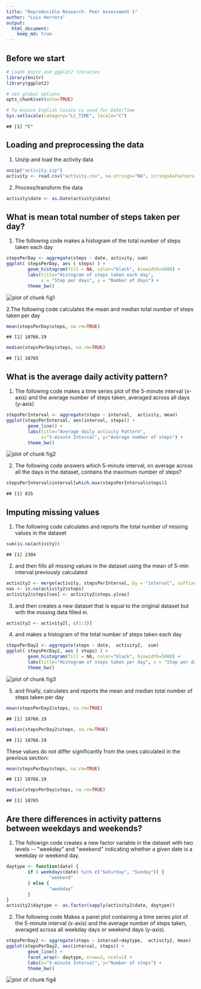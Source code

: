 ```yaml
---
title: "Reproducible Research: Peer Assessment 1"
author: "Luis Herrera"
output: 
  html_document:
    keep_md: true
---
```



## Before we start

```r
# Loads knitr and ggplot2 libraries
library(knitr)
library(ggplot2)

# set global options
opts_chunk$set(echo=TRUE)

# To ensure English locale is used for Date/Time
Sys.setlocale(category="LC_TIME", locale="C")
```

```
## [1] "C"
```


## Loading and preprocessing the data
1. Unzip and load the activity data

```r
unzip("activity.zip")
activity <- read.csv("activity.csv", na.strings="NA", stringsAsFactors=FALSE )
```

2. Process/transform the data

```r
activity$date <- as.Date(activity$date)
```


## What is mean total number of steps taken per day?

1. The following code makes a histogram of the total number of steps taken each day

```r
stepsPerDay <- aggregate(steps ~ date, activity, sum)
ggplot( stepsPerDay, aes ( steps) ) +
        geom_histogram(fill = NA, color="black", binwidth=5000) + 
        labs(title="Histogram of steps taken each day", 
             x = "Step per days", y = "Number of days") + 
        theme_bw()
```

![plot of chunk fig1](figure/fig1-1.png) 

2.The following code calculates the mean and median total number of steps taken per day

```r
mean(stepsPerDay$steps, na.rm=TRUE)
```

```
## [1] 10766.19
```

```r
median(stepsPerDay$steps, na.rm=TRUE)
```

```
## [1] 10765
```

## What is the average daily activity pattern?

1. The following code makes  a time series plot of the 5-minute interval (x-axis) and the average number of steps taken, averaged across all days (y-axis)

```r
stepsPerInterval <- aggregate(steps ~ interval,  activity, mean)
ggplot(stepsPerInterval, aes(interval, steps)) + 
        geom_line() + 
        labs(title="Average daily activity Pattern", 
             x="5-minute Interval", y="Average number of steps") +  
        theme_bw()
```

![plot of chunk fig2](figure/fig2-1.png) 

2. The following code answers which 5-minute interval, on average across all the days in the dataset, contains the maximum number of steps?



```r
stepsPerInterval$interval[which.max(stepsPerInterval$steps)]
```

```
## [1] 835
```

## Imputing missing values

1. The following code calculates and reports the total number of missing values in the dataset


```r
sum(is.na(activity))
```

```
## [1] 2304
```

2. and then fills all missing values in the dataset using the mean of 5-min interval previously calculated  

```r
activity2 <- merge(activity, stepsPerInterval, by = "interval", suffixes = c("",".y"))
nas <- is.na(activity2$steps)
activity2$steps[nas] <- activity2$steps.y[nas]
```
3. and then creates a new dataset that is equal to the original dataset but with the missing data filled in.

```r
activity2 <- activity2[, c(1:3)]
```

4. and makes a histogram of the total number of steps taken each day

```r
stepsPerDay2 <- aggregate(steps ~ date,  activity2,  sum)
ggplot( stepsPerDay2, aes ( steps) ) +
        geom_histogram(fill = NA, color="black", binwidth=5000) + 
        labs(title="Histogram of steps taken per day", x = "Step per days", y = "Number of days") + 
        theme_bw()
```

![plot of chunk fig3](figure/fig3-1.png) 

5. and finally, calculates and reports the mean and median total number of steps taken per day


```r
mean(stepsPerDay2$steps, na.rm=TRUE)
```

```
## [1] 10766.19
```

```r
median(stepsPerDay2$steps, na.rm=TRUE)
```

```
## [1] 10766.19
```

These values do not differ significantly from the ones calculated in the previous section:


```r
mean(stepsPerDay$steps, na.rm=TRUE)
```

```
## [1] 10766.19
```

```r
median(stepsPerDay$steps, na.rm=TRUE)
```

```
## [1] 10765
```



## Are there differences in activity patterns between weekdays and weekends?

1. The followign code creates a new factor variable in the dataset with two levels -- "weekday" and "weekend" indicating whether a given date is a weekday or weekend day.


```r
daytype <- function(date) {
        if ( weekdays(date) %in% c("Saturday", "Sunday")) {
                "weekend"
        } else {
                "weekday"
        }
}
activity2$daytype <- as.factor(sapply(activity2$date, daytype))
```

2. The following code Makes a panel plot containing a time series plot of the 5-minute interval (x-axis) and the average number of steps taken, averaged across all weekday days or weekend days (y-axis). 


```r
stepsPerDay2 <- aggregate(steps ~ interval+daytype,  activity2, mean)
ggplot(stepsPerDay2, aes(interval, steps)) + 
        geom_line() + 
        facet_wrap(~ daytype, nrow=2, ncol=1) +
        labs(x="5-minute Interval", y="Number of steps") +
        theme_bw()
```

![plot of chunk fig4](figure/fig4-1.png) 
